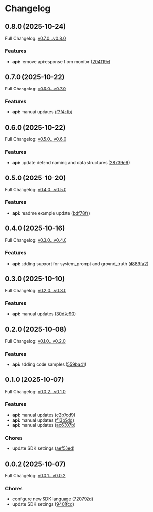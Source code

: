 # Changelog

## 0.8.0 (2025-10-24)

Full Changelog: [v0.7.0...v0.8.0](https://github.com/deeprails/deeprails-go-sdk/compare/v0.7.0...v0.8.0)

### Features

* **api:** remove apiresponse from monitor ([204119e](https://github.com/deeprails/deeprails-go-sdk/commit/204119e3dff0b6da59a183f581fa017daa39274c))

## 0.7.0 (2025-10-22)

Full Changelog: [v0.6.0...v0.7.0](https://github.com/deeprails/deeprails-go-sdk/compare/v0.6.0...v0.7.0)

### Features

* **api:** manual updates ([f7f4c1b](https://github.com/deeprails/deeprails-go-sdk/commit/f7f4c1b0177ad8b4f0a77aa9ae5cf764d5767100))

## 0.6.0 (2025-10-22)

Full Changelog: [v0.5.0...v0.6.0](https://github.com/deeprails/deeprails-go-sdk/compare/v0.5.0...v0.6.0)

### Features

* **api:** update defend naming and data structures ([28739e9](https://github.com/deeprails/deeprails-go-sdk/commit/28739e954e911f6f765576b91f77fee84bfcbdc7))

## 0.5.0 (2025-10-20)

Full Changelog: [v0.4.0...v0.5.0](https://github.com/deeprails/deeprails-go-sdk/compare/v0.4.0...v0.5.0)

### Features

* **api:** readme example update ([bdf78fa](https://github.com/deeprails/deeprails-go-sdk/commit/bdf78fae891db21ccde7891c5287682c1d067273))

## 0.4.0 (2025-10-16)

Full Changelog: [v0.3.0...v0.4.0](https://github.com/deeprails/deeprails-go-sdk/compare/v0.3.0...v0.4.0)

### Features

* **api:** adding support for system_prompt and ground_truth ([d889fa2](https://github.com/deeprails/deeprails-go-sdk/commit/d889fa2519831ab92434ea4e993cb5f4389f6b30))

## 0.3.0 (2025-10-10)

Full Changelog: [v0.2.0...v0.3.0](https://github.com/deeprails/deeprails-go-sdk/compare/v0.2.0...v0.3.0)

### Features

* **api:** manual updates ([30d7e90](https://github.com/deeprails/deeprails-go-sdk/commit/30d7e9089e39f453b3ab3a60578c581bedbea9e4))

## 0.2.0 (2025-10-08)

Full Changelog: [v0.1.0...v0.2.0](https://github.com/deeprails/deeprails-go-sdk/compare/v0.1.0...v0.2.0)

### Features

* **api:** adding code samples ([559ba41](https://github.com/deeprails/deeprails-go-sdk/commit/559ba41f74cbf37d5d7a3d9decaa15aa34121212))

## 0.1.0 (2025-10-07)

Full Changelog: [v0.0.2...v0.1.0](https://github.com/deeprails/deeprails-go-sdk/compare/v0.0.2...v0.1.0)

### Features

* **api:** manual updates ([c2b7cd9](https://github.com/deeprails/deeprails-go-sdk/commit/c2b7cd9b8aa4e7306bbc3a40048607296b9d68b9))
* **api:** manual updates ([f13b5dd](https://github.com/deeprails/deeprails-go-sdk/commit/f13b5dd08646c224a283c903db162f2a93f17759))
* **api:** manual updates ([ac6307b](https://github.com/deeprails/deeprails-go-sdk/commit/ac6307bd5020e4201261c8ef6dfbc1f76d277615))


### Chores

* update SDK settings ([aef56ed](https://github.com/deeprails/deeprails-go-sdk/commit/aef56edef214772902a0c1f92ce2087e64e989a6))

## 0.0.2 (2025-10-07)

Full Changelog: [v0.0.1...v0.0.2](https://github.com/deeprails/deeprails-go-sdk/compare/v0.0.1...v0.0.2)

### Chores

* configure new SDK language ([720792d](https://github.com/deeprails/deeprails-go-sdk/commit/720792dbad91b85d4f9906696d1d6e6c0e7e15fc))
* update SDK settings ([9401fcd](https://github.com/deeprails/deeprails-go-sdk/commit/9401fcd6c983503005ff230228e0ba534d4ef418))
